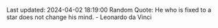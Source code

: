 Last updated: 2024-04-02 18:19:00
Random Quote: He who is fixed to a star does not change his mind. - Leonardo da Vinci